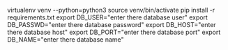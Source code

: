 virtualenv venv --python=python3
source venv/bin/activate
pip install -r requirements.txt
export DB_USER="enter there database user"
export DB_PASSWD="enter there database password"
export DB_HOST="enter there database host"
export DB_PORT="enter there database port"
export DB_NAME="enter there database name"

